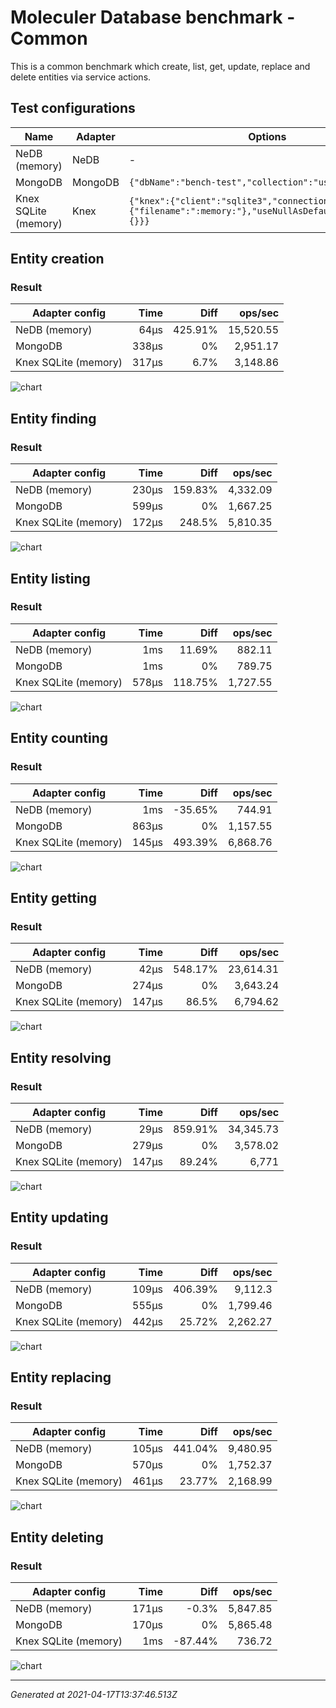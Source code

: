 <!-- THIS PAGE IS GENERATED. DO NOT EDIT MANUALLY! -->

# Moleculer Database benchmark - Common
This is a common benchmark which create, list, get, update, replace and delete entities via service actions.
## Test configurations

| Name | Adapter | Options |
| ---- | ------- | ------- |
| NeDB (memory) | NeDB | - |
| MongoDB | MongoDB | `{"dbName":"bench-test","collection":"users"}` |
| Knex SQLite (memory) | Knex | `{"knex":{"client":"sqlite3","connection":{"filename":":memory:"},"useNullAsDefault":true,"log":{}}}` |
## Entity creation

### Result


| Adapter config | Time | Diff | ops/sec |
| -------------- | ----:| ----:| -------:|
| NeDB (memory) | 64μs | 425.91% | 15,520.55 |
| MongoDB | 338μs | 0% | 2,951.17 |
| Knex SQLite (memory) | 317μs | 6.7% | 3,148.86 |

![chart](https://image-charts.com/chart?chs=800x450&chtt=Entity%20creation%7C%28ops%2Fsec%29&chf=b0%2Clg%2C90%2C03a9f4%2C0%2C3f51b5%2C1&chg=0%2C50&chl=%7C%7C%7C%7C%2033%25%20%21%7Cx2%20&chma=0%2C0%2C10%2C10&cht=bvs&chxt=x%2Cy&chxl=0%3A%7CNeDB%20%28memory%29%7CMongoDB%7CKnex%20SQLite%20%28memory%29&chd=a%3A15520.550306087249%2C2951.1729033377355%2C3148.8573298599076)

## Entity finding

### Result


| Adapter config | Time | Diff | ops/sec |
| -------------- | ----:| ----:| -------:|
| NeDB (memory) | 230μs | 159.83% | 4,332.09 |
| MongoDB | 599μs | 0% | 1,667.25 |
| Knex SQLite (memory) | 172μs | 248.5% | 5,810.35 |

![chart](https://image-charts.com/chart?chs=800x450&chtt=Entity%20finding%7C%28ops%2Fsec%29&chf=b0%2Clg%2C90%2C03a9f4%2C0%2C3f51b5%2C1&chg=0%2C50&chl=%7C%7C%7C%7C%2033%25%20%21%7Cx2%20&chma=0%2C0%2C10%2C10&cht=bvs&chxt=x%2Cy&chxl=0%3A%7CNeDB%20%28memory%29%7CMongoDB%7CKnex%20SQLite%20%28memory%29&chd=a%3A4332.086400483569%2C1667.251594409789%2C5810.354334194111)

## Entity listing

### Result


| Adapter config | Time | Diff | ops/sec |
| -------------- | ----:| ----:| -------:|
| NeDB (memory) | 1ms | 11.69% | 882.11 |
| MongoDB | 1ms | 0% | 789.75 |
| Knex SQLite (memory) | 578μs | 118.75% | 1,727.55 |

![chart](https://image-charts.com/chart?chs=800x450&chtt=Entity%20listing%7C%28ops%2Fsec%29&chf=b0%2Clg%2C90%2C03a9f4%2C0%2C3f51b5%2C1&chg=0%2C50&chl=%7C%7C%7C%7C%2033%25%20%21%7Cx2%20&chma=0%2C0%2C10%2C10&cht=bvs&chxt=x%2Cy&chxl=0%3A%7CNeDB%20%28memory%29%7CMongoDB%7CKnex%20SQLite%20%28memory%29&chd=a%3A882.1061121640429%2C789.7534231862128%2C1727.554981836679)

## Entity counting

### Result


| Adapter config | Time | Diff | ops/sec |
| -------------- | ----:| ----:| -------:|
| NeDB (memory) | 1ms | -35.65% | 744.91 |
| MongoDB | 863μs | 0% | 1,157.55 |
| Knex SQLite (memory) | 145μs | 493.39% | 6,868.76 |

![chart](https://image-charts.com/chart?chs=800x450&chtt=Entity%20counting%7C%28ops%2Fsec%29&chf=b0%2Clg%2C90%2C03a9f4%2C0%2C3f51b5%2C1&chg=0%2C50&chl=%7C%7C%7C%7C%2033%25%20%21%7Cx2%20&chma=0%2C0%2C10%2C10&cht=bvs&chxt=x%2Cy&chxl=0%3A%7CNeDB%20%28memory%29%7CMongoDB%7CKnex%20SQLite%20%28memory%29&chd=a%3A744.9083928418921%2C1157.5458931255625%2C6868.75566194105)

## Entity getting

### Result


| Adapter config | Time | Diff | ops/sec |
| -------------- | ----:| ----:| -------:|
| NeDB (memory) | 42μs | 548.17% | 23,614.31 |
| MongoDB | 274μs | 0% | 3,643.24 |
| Knex SQLite (memory) | 147μs | 86.5% | 6,794.62 |

![chart](https://image-charts.com/chart?chs=800x450&chtt=Entity%20getting%7C%28ops%2Fsec%29&chf=b0%2Clg%2C90%2C03a9f4%2C0%2C3f51b5%2C1&chg=0%2C50&chl=%7C%7C%7C%7C%2033%25%20%21%7Cx2%20&chma=0%2C0%2C10%2C10&cht=bvs&chxt=x%2Cy&chxl=0%3A%7CNeDB%20%28memory%29%7CMongoDB%7CKnex%20SQLite%20%28memory%29&chd=a%3A23614.314041407346%2C3643.2353709526915%2C6794.6160807510105)

## Entity resolving

### Result


| Adapter config | Time | Diff | ops/sec |
| -------------- | ----:| ----:| -------:|
| NeDB (memory) | 29μs | 859.91% | 34,345.73 |
| MongoDB | 279μs | 0% | 3,578.02 |
| Knex SQLite (memory) | 147μs | 89.24% | 6,771 |

![chart](https://image-charts.com/chart?chs=800x450&chtt=Entity%20resolving%7C%28ops%2Fsec%29&chf=b0%2Clg%2C90%2C03a9f4%2C0%2C3f51b5%2C1&chg=0%2C50&chl=%7C%7C%7C%7C%2033%25%20%21%7Cx2%20&chma=0%2C0%2C10%2C10&cht=bvs&chxt=x%2Cy&chxl=0%3A%7CNeDB%20%28memory%29%7CMongoDB%7CKnex%20SQLite%20%28memory%29&chd=a%3A34345.730311534746%2C3578.02093301269%2C6770.997110974851)

## Entity updating

### Result


| Adapter config | Time | Diff | ops/sec |
| -------------- | ----:| ----:| -------:|
| NeDB (memory) | 109μs | 406.39% | 9,112.3 |
| MongoDB | 555μs | 0% | 1,799.46 |
| Knex SQLite (memory) | 442μs | 25.72% | 2,262.27 |

![chart](https://image-charts.com/chart?chs=800x450&chtt=Entity%20updating%7C%28ops%2Fsec%29&chf=b0%2Clg%2C90%2C03a9f4%2C0%2C3f51b5%2C1&chg=0%2C50&chl=%7C%7C%7C%7C%2033%25%20%21%7Cx2%20&chma=0%2C0%2C10%2C10&cht=bvs&chxt=x%2Cy&chxl=0%3A%7CNeDB%20%28memory%29%7CMongoDB%7CKnex%20SQLite%20%28memory%29&chd=a%3A9112.300486428467%2C1799.461996852181%2C2262.2660920100316)

## Entity replacing

### Result


| Adapter config | Time | Diff | ops/sec |
| -------------- | ----:| ----:| -------:|
| NeDB (memory) | 105μs | 441.04% | 9,480.95 |
| MongoDB | 570μs | 0% | 1,752.37 |
| Knex SQLite (memory) | 461μs | 23.77% | 2,168.99 |

![chart](https://image-charts.com/chart?chs=800x450&chtt=Entity%20replacing%7C%28ops%2Fsec%29&chf=b0%2Clg%2C90%2C03a9f4%2C0%2C3f51b5%2C1&chg=0%2C50&chl=%7C%7C%7C%7C%2033%25%20%21%7Cx2%20&chma=0%2C0%2C10%2C10&cht=bvs&chxt=x%2Cy&chxl=0%3A%7CNeDB%20%28memory%29%7CMongoDB%7CKnex%20SQLite%20%28memory%29&chd=a%3A9480.946242971793%2C1752.367667765109%2C2168.991276066865)

## Entity deleting

### Result


| Adapter config | Time | Diff | ops/sec |
| -------------- | ----:| ----:| -------:|
| NeDB (memory) | 171μs | -0.3% | 5,847.85 |
| MongoDB | 170μs | 0% | 5,865.48 |
| Knex SQLite (memory) | 1ms | -87.44% | 736.72 |

![chart](https://image-charts.com/chart?chs=800x450&chtt=Entity%20deleting%7C%28ops%2Fsec%29&chf=b0%2Clg%2C90%2C03a9f4%2C0%2C3f51b5%2C1&chg=0%2C50&chl=%7C%7C%7C%7C%2033%25%20%21%7Cx2%20&chma=0%2C0%2C10%2C10&cht=bvs&chxt=x%2Cy&chxl=0%3A%7CNeDB%20%28memory%29%7CMongoDB%7CKnex%20SQLite%20%28memory%29&chd=a%3A5847.848453652166%2C5865.476575255393%2C736.7163512064737)

--------------------
_Generated at 2021-04-17T13:37:46.513Z_